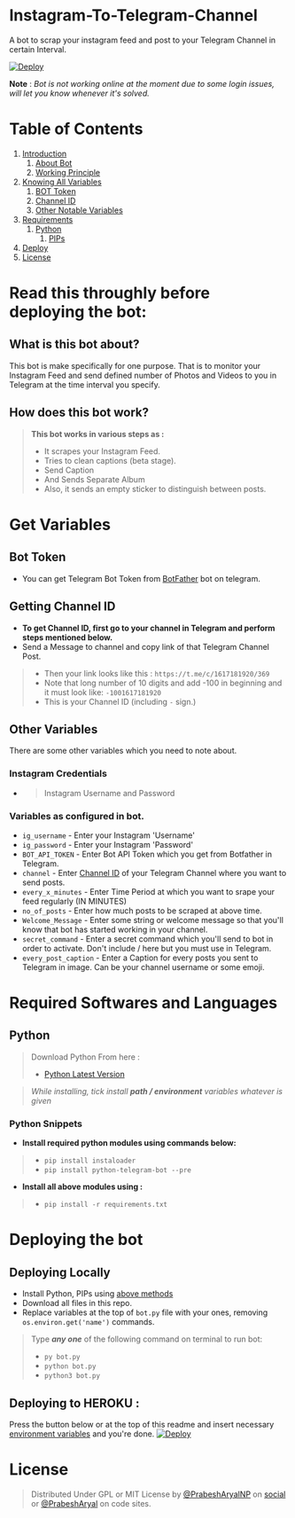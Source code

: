 # Instagram-To-Telegram-Channel

A bot to scrap your instagram feed and post to your Telegram Channel in certain Interval.

[![Deploy](https://www.herokucdn.com/deploy/button.svg)](https://heroku.com/deploy?template=https://github.com/prabesharyal/Instagram-To-Telegram-Channel/tree/main/)

**Note** : *Bot is not working online at the moment due to some login issues, will let you know whenever it's solved.*


# Table of Contents
 1. [Introduction](#1)
    1. [About Bot](#1.1)
	2. [Working Principle](#1.2)
 2. [Knowing All Variables](#2)
	1. [BOT Token](#2.1)
    2. [Channel ID](#2.2)
	3. [Other Notable Variables](#2.3)
 4. [Requirements](#3)
    1. [Python](#3.1)
		1. [PIPs](#3.1.1)
 5. [Deploy](#4)
 6. [License](#lic)


# Read this throughly before deploying the bot: <a name="1"></a>

## What is this bot about?<a name="1.1"></a>
This bot is make specifically for one purpose. That is to monitor your Instagram Feed and send defined number of Photos and Videos to you in Telegram at the time interval you specify.

## How does this bot work?<a name="1.2"></a>
> **This bot works in various steps as :**
> - It scrapes your Instagram Feed.
> - Tries to clean captions (beta stage).
> - Send Caption
> - And Sends Separate Album
> - Also, it sends an empty sticker to distinguish between posts.
		
# Get Variables <a name="2"></a>

## Bot Token <a name="2.1"></a>
 - You can get Telegram Bot Token from [BotFather](https://t.me/@BotFather) bot on telegram.
 
## Getting Channel ID <a name="2.2"></a>
- **To get Channel ID, first go to your channel in Telegram and perform steps mentioned below.**
- Send a Message to channel and copy link of that Telegram Channel Post.
> - Then your link looks like this : `https://t.me/c/1617181920/369`
> - Note that long number of 10 digits and add -100 in beginning and it must look like: `-1001617181920`
> - This is your Channel ID (including `-` sign.)

 
## Other Variables <a name="2.3"></a>
There are some other variables which you need to note about.
### Instagram Credentials
- > Instagram Username and Password

### Variables as configured in bot. <a name="environ"></a>
- `ig_username` - Enter your Instagram 'Username'
- `ig_password` - Enter your Instagram 'Password'
- `BOT_API_TOKEN` - Enter Bot API Token which you get from Botfather in Telegram.
- `channel` - Enter [Channel ID](#2.2) of your Telegram Channel where you want to send posts.
- `every_x_minutes` - Enter Time Period at which you want to srape your feed regularly (IN MINUTES)
- `no_of_posts` - Enter how much posts to be scraped at above time.
- `Welcome_Message` - Enter some string or welcome message so that you'll know that bot has started working in your channel.
- `secret_command` - Enter a secret command which you'll send to bot in order to activate. Don't include / here but you must use in Telegram.
- `every_post_caption` - Enter a Caption for every posts you sent to Telegram in image. Can be your channel username or some emoji.

# Required Softwares and Languages <a name="3"></a>

## Python <a name="3.1"></a>
> Download Python From here :
> - [Python Latest Version](https://www.python.org/downloads/)

> *While installing, tick install **path / environment** variables whatever is given*

### Python Snippets <a name="3.1.1"></a>
- **Install required python modules using commands below:**
> - `pip install instaloader`
> - `pip install python-telegram-bot --pre`

- __Install all above modules using :__
> - `pip install -r requirements.txt`


# Deploying the bot <a name="4"></a>

## Deploying Locally
- Install Python, PIPs using [above methods](#3)
- Download all files in this repo.
- Replace variables at the top of `bot.py` file with your ones, removing `os.environ.get('name')` commands.

> Type ***any one*** of the following command on terminal to run bot:
> - `py bot.py`
> - `python bot.py`
> - `python3 bot.py`

## Deploying to HEROKU :
Press the button below or at the top of this readme and insert necessary [environment variables](#environ) and you're done.
[![Deploy](https://www.herokucdn.com/deploy/button.svg)](https://heroku.com/deploy?template=https://github.com/prabesharyal/Instagram-To-Telegram-Channel/tree/main/)

# License <a name="lic"></a>
> Distributed Under GPL or MIT License by [@PrabeshAryalNP](https://t.me/prabesharyalnp) on [social](https://twitter.com/prabesharyalnp) or [@PrabeshAryal](https://github.com/prabesharyal) on code sites.
		
